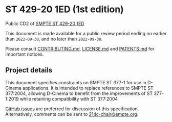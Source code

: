 # ST 429-20 1ED (1st edition)
Public CD2 of [SMPTE ST 429-20 1ED](21DC-CD2-ST-429-20-202X-1ED.pdf)

This document is made available for a public review period ending no earlier than `2022-09-30`, and no later than `2022-09-30`.

Please consult [CONTRIBUTING.md](./CONTRIBUTING.md), [LICENSE.md](./LICENSE.md) and [PATENTS.md](./PATENTS.md) for important notices.

## Project details

This document specifies constraints on SMPTE ST 377-1 for use in D-Cinema applications. It is intended to replace references to SMPTE ST 377:2004, allowing D-Cinema to benefit from the improvements of ST 377-1:2019 while retaining compatibility with ST 377:2004

[GitHub issues](https://github.com/SMPTE/st429-20/issues) are preferred for discussion of this specification. Alternatively, comments can be sent to [21dc-chair@smpte.org](mailto:21dc-chair@smpte.org).